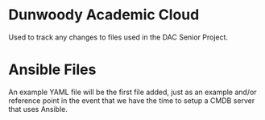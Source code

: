 # Dunwoody Academic Cloud
Used to track any changes to files used in the DAC Senior Project. 

# Ansible Files
An example YAML file will be the first file added, just as an example and/or reference point in the event that we have the time to setup a CMDB server that uses Ansible. 
